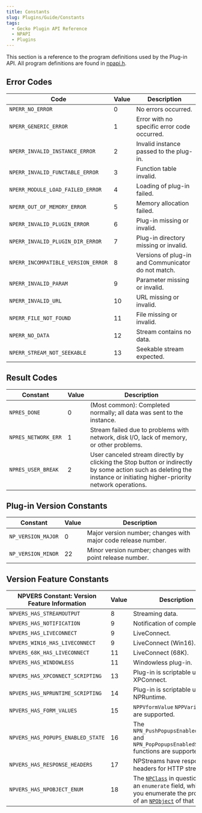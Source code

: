 ```yaml
---
title: Constants
slug: Plugins/Guide/Constants
tags:
  - Gecko Plugin API Reference
  - NPAPI
  - Plugins
---
```


<p>This section is a reference to the program definitions used by the Plug-in API. All program definitions are found in <a href="https://dxr.mozilla.org/mozilla-central/source/modules/plugin/base/public/npapi.h" rel="custom">npapi.h</a>.</p>

<h2 id="Error_Codes">Error Codes</h2>

<table class="standard-table">
 <thead>
  <tr>
   <th>Code</th>
   <th>Value</th>
   <th>Description</th>
  </tr>
 </thead>
 <tbody>
  <tr>
   <td><code>NPERR_NO_ERROR</code></td>
   <td>0</td>
   <td>No errors occurred.</td>
  </tr>
  <tr>
   <td><code>NPERR_GENERIC_ERROR</code></td>
   <td>1</td>
   <td>Error with no specific error code occurred.</td>
  </tr>
  <tr>
   <td><code>NPERR_INVALID_INSTANCE_ERROR</code></td>
   <td>2</td>
   <td>Invalid instance passed to the plug-in.</td>
  </tr>
  <tr>
   <td><code>NPERR_INVALID_FUNCTABLE_ERROR</code></td>
   <td>3</td>
   <td>Function table invalid.</td>
  </tr>
  <tr>
   <td><code>NPERR_MODULE_LOAD_FAILED_ERROR</code></td>
   <td>4</td>
   <td>Loading of plug-in failed.</td>
  </tr>
  <tr>
   <td><code>NPERR_OUT_OF_MEMORY_ERROR</code></td>
   <td>5</td>
   <td>Memory allocation failed.</td>
  </tr>
  <tr>
   <td><code>NPERR_INVALID_PLUGIN_ERROR</code></td>
   <td>6</td>
   <td>Plug-in missing or invalid.</td>
  </tr>
  <tr>
   <td><code>NPERR_INVALID_PLUGIN_DIR_ERROR</code></td>
   <td>7</td>
   <td>Plug-in directory missing or invalid.</td>
  </tr>
  <tr>
   <td><code>NPERR_INCOMPATIBLE_VERSION_ERROR</code></td>
   <td>8</td>
   <td>Versions of plug-in and Communicator do not match.</td>
  </tr>
  <tr>
   <td><code>NPERR_INVALID_PARAM</code></td>
   <td>9</td>
   <td>Parameter missing or invalid.</td>
  </tr>
  <tr>
   <td><code>NPERR_INVALID_URL</code></td>
   <td>10</td>
   <td>URL missing or invalid.</td>
  </tr>
  <tr>
   <td><code>NPERR_FILE_NOT_FOUND</code></td>
   <td>11</td>
   <td>File missing or invalid.</td>
  </tr>
  <tr>
   <td><code>NPERR_NO_DATA</code></td>
   <td>12</td>
   <td>Stream contains no data.</td>
  </tr>
  <tr>
   <td><code>NPERR_STREAM_NOT_SEEKABLE</code></td>
   <td>13</td>
   <td>Seekable stream expected.</td>
  </tr>
 </tbody>
</table>

<h2 id="Result_Codes">Result Codes</h2>

<table class="standard-table">
 <thead>
   <tr>
    <th>Constant</th>
    <th>Value</th>
    <th>Description</th>
   </tr>
 </thead>
 <tbody>
  <tr>
   <td><code>NPRES_DONE</code></td>
   <td>0</td>
   <td>(Most common): Completed normally; all data was sent to the instance.</td>
  </tr>
  <tr>
   <td><code>NPRES_NETWORK_ERR</code></td>
   <td>1</td>
   <td>Stream failed due to problems with network, disk I/O, lack of memory, or other problems.</td>
  </tr>
  <tr>
   <td><code>NPRES_USER_BREAK</code></td>
   <td>2</td>
   <td>User canceled stream directly by clicking the Stop button or indirectly by some action such as deleting the instance or initiating higher-priority network operations.</td>
  </tr>
 </tbody>
</table>

<h2 id="Plug-in_Version_Constants">Plug-in Version Constants</h2>

<table class="standard-table">
 <thead>
  <tr>
   <th>Constant</th>
   <th>Value</th>
   <th>Description</th>
  </tr>
 </thead>
 <tbody>
  <tr>
   <td><code>NP_VERSION_MAJOR</code></td>
   <td>0</td>
   <td>Major version number; changes with major code release number.</td>
  </tr>
  <tr>
   <td><code>NP_VERSION_MINOR</code></td>
   <td>22</td>
   <td>Minor version number; changes with point release number.</td>
  </tr>
 </tbody>
</table>

<h2 id="Version_Feature_Constants">Version Feature Constants</h2>

<table class="standard-table">
 <thead>
  <tr>
   <th>NPVERS Constant: Version Feature Information</th>
   <th>Value</th>
   <th>Description</th>
  </tr>
 </thead>
 <tbody>
  <tr>
   <td><code>NPVERS_HAS_STREAMOUTPUT</code></td>
   <td>8</td>
   <td>Streaming data.</td>
  </tr>
  <tr>
   <td><code>NPVERS_HAS_NOTIFICATION</code></td>
   <td>9</td>
   <td>Notification of completion.</td>
  </tr>
  <tr>
   <td><code>NPVERS_HAS_LIVECONNECT</code></td>
   <td>9</td>
   <td>LiveConnect.</td>
  </tr>
  <tr>
   <td><code>NPVERS_WIN16_HAS_LIVECONNECT</code></td>
   <td>9</td>
   <td>LiveConnect (Win16).</td>
  </tr>
  <tr>
   <td><code>NPVERS_68K_HAS_LIVECONNECT</code></td>
   <td>11</td>
   <td>LiveConnect (68K).</td>
  </tr>
  <tr>
   <td><code>NPVERS_HAS_WINDOWLESS</code></td>
   <td>11</td>
   <td>Windowless plug-in.</td>
  </tr>
  <tr>
   <td><code>NPVERS_HAS_XPCONNECT_SCRIPTING</code></td>
   <td>13</td>
   <td>Plug-in is scriptable using XPConnect.</td>
  </tr>
  <tr>
   <td><code>NPVERS_HAS_NPRUNTIME_SCRIPTING</code></td>
   <td>14</td>
   <td>Plug-in is scriptable using NPRuntime.</td>
  </tr>
  <tr>
   <td><code>NPVERS_HAS_FORM_VALUES</code></td>
   <td>15</td>
   <td><code>NPPVformValue</code> <code>NPPVariable</code>s are supported.</td>
  </tr>
  <tr>
   <td><code>NPVERS_HAS_POPUPS_ENABLED_STATE</code></td>
   <td>16</td>
   <td>The <code>NPN_PushPopupsEnabledState()</code> and <code>NPN_PopPopupsEnabledState()</code> functions are supported.</td>
  </tr>
  <tr>
   <td><code>NPVERS_HAS_RESPONSE_HEADERS</code></td>
   <td>17</td>
   <td>NPStreams have response headers for HTTP streams.</td>
  </tr>
  <tr>
   <td><code>NPVERS_HAS_NPOBJECT_ENUM</code></td>
   <td>18</td>
   <td>The <code><a href="/en-US/docs/Mozilla/Add-ons/Plugins/Reference/NPClass">NPClass</a></code> in question has an <code>enumerate</code> field, which lets you enumerate the properties of an <code><a href="/en-US/docs/Mozilla/Add-ons/Plugins/Reference/NPObject">NPObject</a></code> of that class.</td>
  </tr>
 </tbody>
</table>
